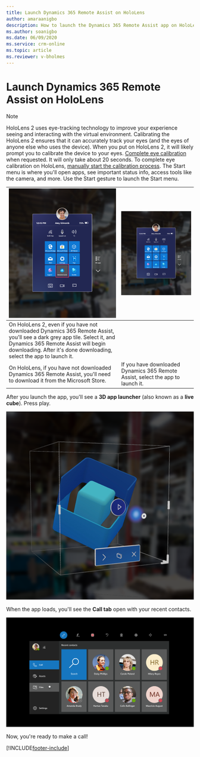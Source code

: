 ```yaml
---
title: Launch Dynamics 365 Remote Assist on HoloLens
author: amaraanigbo
description: How to launch the Dynamics 365 Remote Assist app on HoloLens
ms.author: soanigbo
ms.date: 06/09/2020
ms.service: crm-online
ms.topic: article
ms.reviewer: v-bholmes
---
```

# Launch Dynamics 365 Remote Assist on HoloLens

>[!Note]
> HoloLens 2 uses eye-tracking technology to improve your experience seeing and interacting with the virtual environment. Calibrating the HoloLens 2 ensures that it can accurately track your eyes (and the eyes of anyone else who uses the device). When you put on HoloLens 2, it will likely prompt you to calibrate the device to your eyes. [Complete eye calibration]( https://docs.microsoft.com/hololens/hololens-calibration#calibrating-your-hololens-2) when requested. It will only take about 20 seconds.
> To complete eye calibration on HoloLens, [manually start the calibration process]( https://docs.microsoft.com/hololens/hololens-calibration#calibrating-your-hololens-1st-gen).
The Start menu is where you'll open apps, see important status info, access tools like the camera, and more. Use the Start gesture to launch the Start menu.

|![TileGrey](media/HL2-02.00-tile-gray.png "TileGrey")| ![Tile](media/HL2-02.01-tile.png "Tile")|
|--|--|
|On HoloLens 2, even if you have not downloaded Dynamics 365 Remote Assist, you'll see a dark grey app tile. Select it, and Dynamics 365 Remote Assist will begin downloading. After it's done downloading, select the app to launch it.
On HoloLens, if you have not downloaded Dynamics 365 Remote Assist, you'll need to download it from the Microsoft Store.|If you have downloaded Dynamics 365 Remote Assist, select the app to launch it.|

After you launch the app, you'll see a **3D app launcher** (also known as a **live cube**). Press play.

![Screenshot of the HoloLens field of view, showing the live cube or 3D app launcher.](media/HL2-02.02-live-cube.png "LiveCube")

When the app loads, you'll see the **Call tab** open with your recent contacts.

![Screenshot of the HoloLens field of view, showing the recent contacts screen.](media/02.00-contacts.png "RecentContacts")

Now, you're ready to make a call!


[!INCLUDE[footer-include](../includes/footer-banner.md)]
